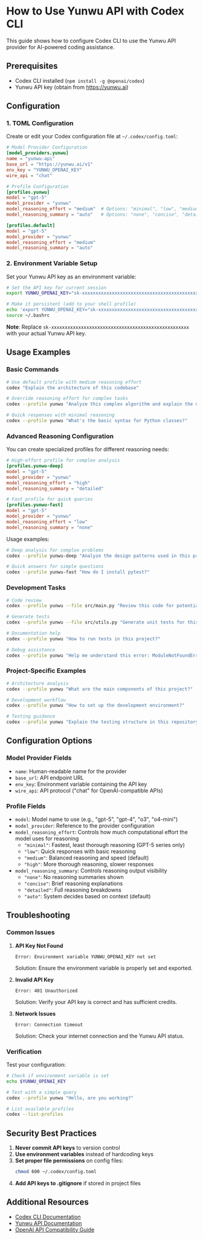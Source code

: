 # How to Use Yunwu API with Codex CLI

This guide shows how to configure Codex CLI to use the Yunwu API provider for AI-powered coding assistance.

## Prerequisites

- Codex CLI installed (`npm install -g @openai/codex`)
- Yunwu API key (obtain from https://yunwu.ai)

## Configuration

### 1. TOML Configuration

Create or edit your Codex configuration file at `~/.codex/config.toml`:

```toml
# Model Provider Configuration
[model_providers.yunwu]
name = "yunwu-api"
base_url = "https://yunwu.ai/v1"
env_key = "YUNWU_OPENAI_KEY"
wire_api = "chat"

# Profile Configuration
[profiles.yunwu]
model = "gpt-5"
model_provider = "yunwu"
model_reasoning_effort = "medium"  # Options: "minimal", "low", "medium", "high"
model_reasoning_summary = "auto"   # Options: "none", "concise", "detailed", "auto"

[profiles.default]
model = "gpt-5"
model_provider = "yunwu"
model_reasoning_effort = "medium"
model_reasoning_summary = "auto"
```

### 2. Environment Variable Setup

Set your Yunwu API key as an environment variable:

```bash
# Set the API key for current session
export YUNWU_OPENAI_KEY="sk-xxxxxxxxxxxxxxxxxxxxxxxxxxxxxxxxxxxxxxxxxxxxxxxxxxx"

# Make it persistent (add to your shell profile)
echo 'export YUNWU_OPENAI_KEY="sk-xxxxxxxxxxxxxxxxxxxxxxxxxxxxxxxxxxxxxxxxxxxxxxxxxxx"' >> ~/.bashrc
source ~/.bashrc
```

**Note**: Replace `sk-xxxxxxxxxxxxxxxxxxxxxxxxxxxxxxxxxxxxxxxxxxxxxxxxxxx` with your actual Yunwu API key.

## Usage Examples

### Basic Commands

```bash
# Use default profile with medium reasoning effort
codex "Explain the architecture of this codebase"

# Override reasoning effort for complex tasks
codex --profile yunwu "Analyze this complex algorithm and explain the mathematical foundations"

# Quick responses with minimal reasoning
codex --profile yunwu "What's the basic syntax for Python classes?"
```

### Advanced Reasoning Configuration

You can create specialized profiles for different reasoning needs:

```toml
# High-effort profile for complex analysis
[profiles.yunwu-deep]
model = "gpt-5"
model_provider = "yunwu"
model_reasoning_effort = "high"
model_reasoning_summary = "detailed"

# Fast profile for quick queries
[profiles.yunwu-fast]
model = "gpt-5"
model_provider = "yunwu"
model_reasoning_effort = "low"
model_reasoning_summary = "none"
```

Usage examples:

```bash
# Deep analysis for complex problems
codex --profile yunwu-deep "Analyze the design patterns used in this project and suggest improvements"

# Quick answers for simple questions
codex --profile yunwu-fast "How do I install pytest?"
```

### Development Tasks

```bash
# Code review
codex --profile yunwu --file src/main.py "Review this code for potential improvements"

# Generate tests
codex --profile yunwu --file src/utils.py "Generate unit tests for this module"

# Documentation help
codex --profile yunwu "How to run tests in this project?"

# Debug assistance
codex --profile yunwu "Help me understand this error: ModuleNotFoundError"
```

### Project-Specific Examples

```bash
# Architecture analysis
codex --profile yunwu "What are the main components of this project?"

# Development workflow
codex --profile yunwu "How to set up the development environment?"

# Testing guidance
codex --profile yunwu "Explain the testing structure in this repository"
```

## Configuration Options

### Model Provider Fields

- `name`: Human-readable name for the provider
- `base_url`: API endpoint URL
- `env_key`: Environment variable containing the API key
- `wire_api`: API protocol ("chat" for OpenAI-compatible APIs)

### Profile Fields

- `model`: Model name to use (e.g., "gpt-5", "gpt-4", "o3", "o4-mini")
- `model_provider`: Reference to the provider configuration
- `model_reasoning_effort`: Controls how much computational effort the model uses for reasoning
  - `"minimal"`: Fastest, least thorough reasoning (GPT-5 series only)
  - `"low"`: Quick responses with basic reasoning
  - `"medium"`: Balanced reasoning and speed (default)
  - `"high"`: More thorough reasoning, slower responses
- `model_reasoning_summary`: Controls reasoning output visibility
  - `"none"`: No reasoning summaries shown
  - `"concise"`: Brief reasoning explanations
  - `"detailed"`: Full reasoning breakdowns
  - `"auto"`: System decides based on context (default)

## Troubleshooting

### Common Issues

1. **API Key Not Found**
   ```
   Error: Environment variable YUNWU_OPENAI_KEY not set
   ```
   Solution: Ensure the environment variable is properly set and exported.

2. **Invalid API Key**
   ```
   Error: 401 Unauthorized
   ```
   Solution: Verify your API key is correct and has sufficient credits.

3. **Network Issues**
   ```
   Error: Connection timeout
   ```
   Solution: Check your internet connection and the Yunwu API status.

### Verification

Test your configuration:

```bash
# Check if environment variable is set
echo $YUNWU_OPENAI_KEY

# Test with a simple query
codex --profile yunwu "Hello, are you working?"

# List available profiles
codex --list-profiles
```

## Security Best Practices

1. **Never commit API keys** to version control
2. **Use environment variables** instead of hardcoding keys
3. **Set proper file permissions** on config files:
   ```bash
   chmod 600 ~/.codex/config.toml
   ```
4. **Add API keys to .gitignore** if stored in project files

## Additional Resources

- [Codex CLI Documentation](https://github.com/openai/codex)
- [Yunwu API Documentation](https://yunwu.ai/docs)
- [OpenAI API Compatibility Guide](https://platform.openai.com/docs/api-reference)
